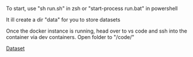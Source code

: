 To start, use "sh run.sh" in zsh or "start-process run.bat" in powershell

It ill create a dir "data" for you to store datasets

Once the docker instance is running, head over to vs code and ssh into the container via dev containers. Open folder to "/code/"

[Dataset](https://v2.fangcloud.com/share/47233d41a5c5fbade2fe0b404d)
